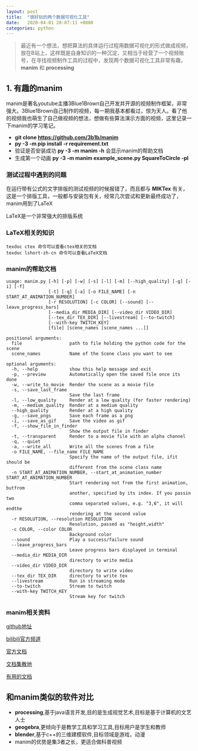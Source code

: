 ```yaml
---
layout: post
title:  "很好玩的两个数据可视化工具"
date:   2020-04-01 20:07:11 +0800
categories: python
---
```


> 最近有一个想法，想把算法的具体运行过程用数据可视化的形式做成视频，放在B站上，这样既是自身知识的一种沉淀，又相当于经营了一个视频账号，在寻找视频制作工具的过程中，发现两个数据可视化工具非常有趣，**manim** 和 **processing**

## 

## 1. 有趣的manim

manim是著名youtube主播3Blue1Brown自己开发并开源的视频制作框架，非常强大。3Blue1Brown自己制作的视频，每一期我基本都看过，惊为天人。看了他的视频我也萌生了自己做视频的想法，想做有些算法演示方面的视频，这里记录一下manim的学习笔记。



* **git clone https://github.com/3b1b/manim**
* **py -3 -m pip install -r requirement.txt**
* 验证是否安装成功 **py -3 -m manim -h**   会显示manim的帮助文档
* 生成第一个动画 **py -3 -m manim example_scene.py SquareToCircle -pl**

### 测试过程中遇到的问题

在运行带有公式的文字排版的测试视频的时候报错了，而且都与 **MIKTex** 有关，这是一个排版工具，一般都与安装包有关，经常几次尝试和更新最终成功了，manim用到了LaTeX

LaTeX是一个非常强大的排版系统



### LaTeX相关的知识

```
texdoc ctex 命令可以查看ctex相关的文档
texdoc lshort-zh-cn 命令可以查看LaTeX文档
```



### manim的帮助文档

```
usage: manim.py [-h] [-p] [-w] [-s] [-l] [-m] [--high_quality] [-g] [-i] [-f]
                [-t] [-q] [-a] [-o FILE_NAME] [-n START_AT_ANIMATION_NUMBER]
                [-r RESOLUTION] [-c COLOR] [--sound] [--leave_progress_bars]
                [--media_dir MEDIA_DIR] [--video_dir VIDEO_DIR]
                [--tex_dir TEX_DIR] [--livestream] [--to-twitch]
                [--with-key TWITCH_KEY]
                [file] [scene_names [scene_names ...]]

positional arguments:
  file                  path to file holding the python code for the scene
  scene_names           Name of the Scene class you want to see

optional arguments:
  -h, --help            show this help message and exit
  -p, --preview         Automatically open the saved file once its done
  -w, --write_to_movie  Render the scene as a movie file
  -s, --save_last_frame
                        Save the last frame
  -l, --low_quality     Render at a low quality (for faster rendering)
  -m, --medium_quality  Render at a medium quality
  --high_quality        Render at a high quality
  -g, --save_pngs       Save each frame as a png
  -i, --save_as_gif     Save the video as gif
  -f, --show_file_in_finder
                        Show the output file in finder
  -t, --transparent     Render to a movie file with an alpha channel
  -q, --quiet
  -a, --write_all       Write all the scenes from a file
  -o FILE_NAME, --file_name FILE_NAME
                        Specify the name of the output file, ifit should be
                        different from the scene class name
  -n START_AT_ANIMATION_NUMBER, --start_at_animation_number START_AT_ANIMATION_NUMBER
                        Start rendering not from the first animation, butfrom
                        another, specified by its index. If you passin two
                        comma separated values, e.g. "3,6", it will endthe
                        rendering at the second value
  -r RESOLUTION, --resolution RESOLUTION
                        Resolution, passed as "height,width"
  -c COLOR, --color COLOR
                        Background color
  --sound               Play a success/failure sound
  --leave_progress_bars
                        Leave progress bars displayed in terminal
  --media_dir MEDIA_DIR
                        directory to write media
  --video_dir VIDEO_DIR
                        directory to write video
  --tex_dir TEX_DIR     directory to write tex
  --livestream          Run in streaming mode
  --to-twitch           Stream to twitch
  --with-key TWITCH_KEY
                        Stream key for twitch

```



###  manim相关资料

[github地址](https://github.com/3b1b/manim)

[bilibili官方频道](https://space.bilibili.com/88461692)

[官方文档](https://eulertour.com/docs/)

[文档集散地](https://manim.ml/index.html#)

[有用的文档](https://github.com/cai-hust/manim-tutorial-CN)



## 和manim类似的软件对比

  * **processing**,基于java语言开发,目的是生成视觉艺术,目标是基于计算机的文艺人士
  * **geogebra**,更倾向于是教学工具和学习工具,目标用户是学生和教师
  * **blender**,基于c++的三维建模软件,目标领域是游戏，动漫
  * manim的优势是集3者之长，更适合做科普视频

